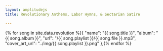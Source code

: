 ```yaml
---
layout: amplitudejs
title: Revolutionary Anthems, Labor Hymns, & Sectarian Satire

---
```


{% for song in site.data.revolution %}{
"name": "{{ song.title }}",
"album": "{{ song.album }}",
"url": "/{{ song.playlist }}/{{ song.file }}.mp3",
"cover_art_url": "../img/{{ song.playlist }}.png"
},{% endfor %}
